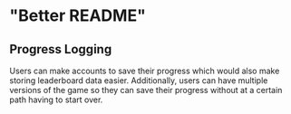 # "Better README"

## Progress Logging
Users can make accounts to save their progress which would also make storing leaderboard data easier. Additionally, users can have multiple versions of the game so they can save their progress without at a certain path having to start over.